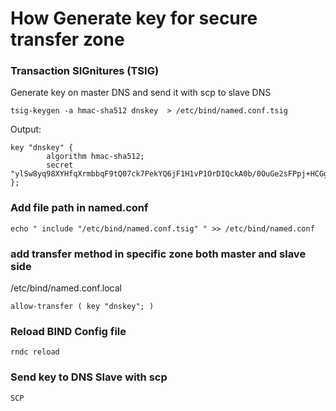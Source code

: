 

# How Generate key for secure transfer zone

### Transaction SIGnitures (TSIG)
Generate key on master DNS and send it with scp to slave DNS
```
tsig-keygen -a hmac-sha512 dnskey  > /etc/bind/named.conf.tsig
```
Output:

```
key "dnskey" {
        algorithm hmac-sha512;
        secret "ylSw8yq98XYHfqXrmbbqF9tQ07ck7PekYQ6jF1H1vP1OrDIQckA0b/0OuGe2sFPpj+HCGg/cE1Pj4Viyi8r09w==";
};

```
### Add file path in named.conf
```
echo " include "/etc/bind/named.conf.tsig" " >> /etc/bind/named.conf
```
### add transfer method in specific zone  both master and slave side
/etc/bind/named.conf.local
```
allow-transfer ( key "dnskey"; )
```

### Reload BIND Config file

```
rndc reload
```
### Send key to DNS Slave with scp

```
SCP 
```






